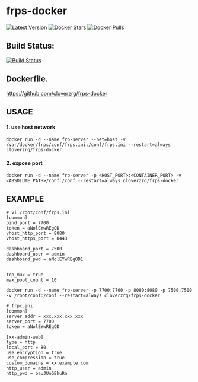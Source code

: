 # frps-docker
<a href="https://hub.docker.com/r/cloverzrg/frps-docker/tags?page=1&ordering=last_updated"><img src="https://img.shields.io/github/v/tag/cloverzrg/frps-docker?label=version&style=flat-square" alt="Latest Version"></a>
  <a href="https://hub.docker.com/r/cloverzrg/frps-docker/"><img src="https://img.shields.io/docker/stars/cloverzrg/frps-docker.svg?style=flat-square&logo=docker" alt="Docker Stars"></a>
  <a href="https://hub.docker.com/r/cloverzrg/frps-docker/"><img src="https://img.shields.io/docker/pulls/cloverzrg/frps-docker.svg?style=flat-square&logo=docker" alt="Docker Pulls"></a>
 
 ## Build Status: 
  [![Build Status](https://drone.jeongen.com/api/badges/cloverzrg/frps-docker/status.svg)](https://drone.jeongen.com/cloverzrg/frps-docker)


## Dockerfile. 
https://github.com/cloverzrg/frps-docker


## USAGE
#### 1. use host network
`docker run -d --name frp-server --net=host -v /var/docker/frps/conf/frps.ini:/conf/frps.ini --restart=always cloverzrg/frps-docker`

#### 2. expose port
`docker run -d --name frp-server -p <HOST_PORT>:<CONTAINER_PORT> -v <ABSOLUTE_PATH>/conf:/conf --restart=always cloverzrg/frps-docker`

## EXAMPLE
```
# vi /root/conf/frps.ini
[common]
bind_port = 7700
token = aNolEYwREgOD
vhost_http_port = 8080
vhost_https_port = 8443

dashboard_port = 7500
dashboard_user = admin
dashboard_pwd = aNolEYwREgOD1


tcp_mux = true
max_pool_count = 10
```

```
docker run -d --name frp-server -p 7700:7700 -p 8080:8080 -p 7500:7500 -v /root/conf:/conf --restart=always cloverzrg/frps-docker
```

```
# frpc.ini
[common]
server_addr = xxx.xxx.xxx.xxx
server_port = 7700
token = aNolEYwREgOD

[xx-admin-web]
type = http
local_port = 80
use_encryption = true
use_compression = true
custom_domains = xx.example.com
http_user = admin
http_pwd = bauJUnGEhuRn
```

